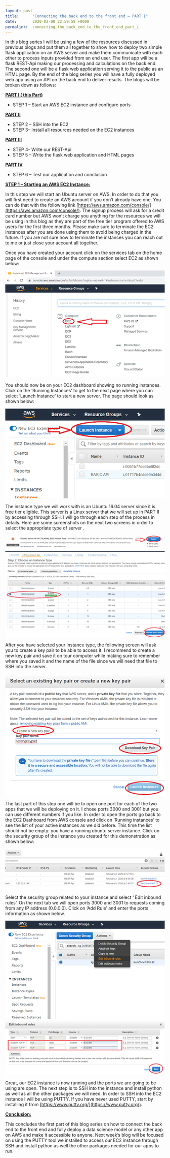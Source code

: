 ```yaml
---
layout: post
title:      "Connecting the back end to the front end – PART I"
date:       2020-02-08 22:59:58 +0000
permalink:  connecting_the_back_end_to_the_front_end_part_i
---
```



In this blog series I will be using a few of the resources discussed in previous blogs and put them all together to show how to deploy two simple flask application on an AWS server and make them communicate with each other to process inputs provided from an end user. The first app will be a flask REST-Api making our processing and calculations on the back end. The second one will be a flask web application serving it to the public as an HTML page. By the end of the blog series you will have a fully deployed web app using an API on the back end to deliver results. The blogs will be broken down as follows:

<b><u>PART I ( this Part) </b></u>

* STEP 1 – Start an AWS EC2 instance and configure ports

<b><u>PART II</b></u>

* STEP 2 – SSH into the EC2 
* STEP 3– Install all resources needed on the EC2 instances

<b><u>PART III</b></u>

* STEP 4- Write our REST-Api 
* STEP 5 – Write the flask web application and HTML pages

<b><u>PART IV</b></u>

* STEP 6 – Test our application and conclusion

<b><u>STEP 1 – Starting an AWS EC2 Instance: </b></u>

In this step we will start an Ubuntu server on AWS. In order to do that you will first need to create an AWS account if you don’t already have one. You can do that with the following link [https://aws.amazon.com/console/](https://aws.amazon.com/console/). The signup process will ask for a credit card number but AWS won’t charge you anything for the resources we will be using in this blog as they are part of the free tier program offered to AWS users for the first three months. Please make sure to terminate the EC2 instances after you are done using them to avoid being charged in the future. If you are not sure how to terminate the instances you can reach out to me or just close your account all together.

Once you have created your account click on the services tab on the home page of the console and under the compute section select EC2 as shown below:

![](img/104.png)

You should now be on your EC2 dashboard showing no running instances. Click on the ‘Running Instances’ to get to the next page where you can select ‘Launch Instance’ to start a new server. The page should look as shown below:

![](img/105.png)

The instance type we will work with is an Ubuntu 16.04 server since it is free tier eligible. This server is a Linux server that we will set up in PART II by accessing through SSH. I will go through each step of the process in details. Here are some screenshots on the next two screens in order to select the appropriate type of server . 

![](img/106.png)
![](img/107.png)

After you have selected your instance type, the following screen will ask you to create a key pair to be able to access it. I recommend to create a new key pair and save it on tour computer while making sure to remember where you saved it and the name of the file since we will need that file to SSH into the server.

![](img/108.png)

The last part of this step one will be to open one port for each of the two apps that we will be deploying on it. I chose ports 3000 and 3001 but you can use different numbers if you like. In order to open the ports go back to the EC2 Dashboard from AWS console and click on ‘Running instances’ to see the list of your active instances as we did before. This time the list should not be empty: you have a running ubuntu server instance.  Click on the security group of the instance you created for this demonstration as shown below:

![](img/109.png)

Select the security group related to your instance and select ‘ Edit inbound rules’.  On the next tab we will open ports 3000 and 3001 to requests coming from any IP address (0.0.0.0). Click on ‘Add Rule’ and enter the ports information as shown below. 

![](img/110.png)
![](img/111.png)

Great, our EC2 instance is now running and the ports we are going to be using are open. The next step is to SSH into the instance and install python as well as all the other packages we will need. In order to SSH into the EC2 instance I will be using PUTTY. If you have never used PUTTY, start by installing it from [https://www.putty.org/](https://www.putty.org/). 

<b><u>Conclusion: </b></u>

This concludes the first part of this blog series on how to connect the back end to the front end and fully deploy a data science model or any other app on AWS and make it accessible to anyone. Next week’s blog will be focused on using the PUTTY tool we installed to access our EC2 instance through SSH and install python as well the other packages needed for our apps to run.


